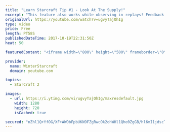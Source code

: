 ```yaml
---
title: "Learn Starcraft Tip #1 - Look At The Supply!"
excerpt: "This feature also works while observing in replays! Feedback and tip suggestions are appreciated :)"
originalUrl: https://youtube.com/watch?v=ugvyTajOhIg
type: video
price: Free
length: PT58S
publishedDateTime: 2017-10-19T22:31:50Z
heat: 50

featuredContent: "<iframe width=\"800\" height=\"500\" frameborder=\"0\" src=\"https://www.youtube.com/embed/ugvyTajOhIg\" allow=\"accelerometer; autoplay; encrypted-media; gyroscope; picture-in-picture\" allowfullscreen></iframe>"

provider:
  name: WinterStarcraft
  domain: youtube.com

topics:
  - StarCraft 2

images:
  - url: https://i.ytimg.com/vi/ugvyTajOhIg/maxresdefault.jpg
    width: 1280
    height: 720
    isCached: true

secured: "nZhl1Q+YfOG/XF+AWObFpbUKN9FZgRwcOk2ohWHl1Qhe0ZgGB/hl6mI1jdscTuhVUQftNliNEt4PZrFmT6N/2oKLoVCRZmJsFJFfj2zebh6/bS/Grl5IRG/cVz25+8qK+9kWXij03B6AkWgcGb26g27LFmwIYJyHNJAiwTYNGrECZvVaiX3B6AnPne2VFCznOSLZtQeMl19bN4Sgua6bOxPwqdtFsL83YoDd5DbRFNGGsik7PSlC53+qAijZhon4JFshqFNZrvc0rXOKXrL+GrVvJCZH3jbtBAGOzV2HuA7V0AcZQG1Vm3yb6bciurGbd6+M3orNeL4IUbm768hp2fXd3mtPfQ1yF1LRCNB7+Edom4bkJch6E/oB60HFjB9XvT0B39dW7OSQWTIwLdHuizNLxb9t6kebnxMUWqBlDxw=;Fsn9npSywi8QQ0io3X2SLg=="
---
```


